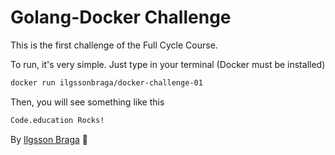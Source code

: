 # Golang-Docker Challenge

This is the first challenge of the Full Cycle Course.

To run, it's very simple. Just type in your terminal (Docker must be installed)

```bash
docker run ilgssonbraga/docker-challenge-01
```

Then, you will see something like this

```bash
Code.education Rocks!
```

By [Ilgsson Braga](https://github.com/IlgssonBraga) :rocket: